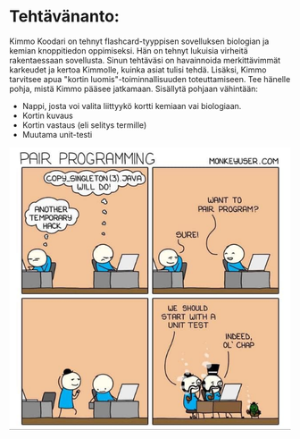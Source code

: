# Tehtävänanto:

Kimmo Koodari on tehnyt flashcard-tyyppisen sovelluksen biologian ja kemian knoppitiedon oppimiseksi.
Hän on tehnyt lukuisia virheitä rakentaessaan sovellusta. Sinun tehtäväsi on havainnoida merkittävimmät
karkeudet ja kertoa Kimmolle, kuinka asiat tulisi tehdä. Lisäksi, Kimmo tarvitsee apua "kortin luomis"-toiminnallisuuden
toteuttamiseen. Tee hänelle pohja, mistä Kimmo pääsee jatkamaan. Sisällytä pohjaan vähintään:
- Nappi, josta voi valita liittyykö kortti kemiaan vai biologiaan.
- Kortin kuvaus
- Kortin vastaus (eli selitys termille)
- Muutama unit-testi


![alt text](https://github.com/juhorichard/ohjelmointiharjoitus/blob/master/pictures/programming.jpg)



